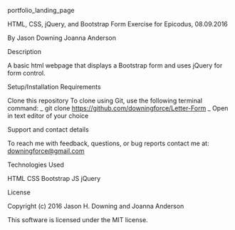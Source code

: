portfolio_landing_page

HTML, CSS, jQuery, and Bootstrap Form Exercise for Epicodus, 08.09.2016

By Jason Downing Joanna Anderson

Description

A basic html webpage that displays a Bootstrap form and uses jQuery for form control.

Setup/Installation Requirements

Clone this repository To clone using Git, use the following terminal command: _ git clone https://github.com/downingforce/Letter-Form _
Open in text editor of your choice

Support and contact details

To reach me with feedback, questions, or bug reports contact me at: downingforce@gmail.com

Technologies Used

HTML CSS Bootstrap JS jQuery

License

Copyright (c) 2016 Jason H. Downing and Joanna Anderson

This software is licensed under the MIT license.
